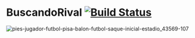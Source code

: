 # BuscandoRival [![Build Status](https://travis-ci.org/joni1023/BuscandoRival.svg?branch=master)](https://travis-ci.org/joni1023/BuscandoRival)

![pies-jugador-futbol-pisa-balon-futbol-saque-inicial-estadio_43569-107](https://user-images.githubusercontent.com/31626593/59327148-1629ef80-8cbf-11e9-88e1-cc255a91f0ad.jpg)
